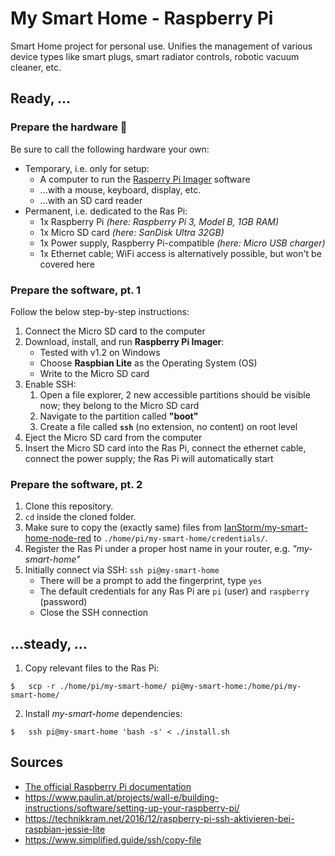# My Smart Home - Raspberry Pi

Smart Home project for personal use.
Unifies the management of various device types like smart plugs, smart radiator controls, robotic vacuum cleaner, etc.


## Ready, ...


### Prepare the hardware 🧰

Be sure to call the following hardware your own:

* Temporary, i.e. only for setup:
	* A computer to run the [Rasperry Pi Imager](https://www.raspberrypi.org/downloads/) software
	* ...with a mouse, keyboard, display, etc.
	* ...with an SD card reader
* Permanent, i.e. dedicated to the Ras Pi:
	* 1x Raspberry Pi *(here: Raspberry Pi 3, Model B, 1GB RAM)*
	* 1x Micro SD card *(here: SanDisk Ultra 32GB)*
	* 1x Power supply, Raspberry Pi-compatible *(here: Micro USB charger)*
	* 1x Ethernet cable; WiFi access is alternatively possible, but won't be covered here


### Prepare the software, pt. 1

Follow the below step-by-step instructions:

1. Connect the Micro SD card to the computer
2. Download, install, and run **Raspberry Pi Imager**:
	* Tested with v1.2 on Windows
	* Choose **Raspbian Lite** as the Operating System (OS)
	* Write to the Micro SD card
2. Enable SSH:
	1. Open a file explorer, 2 new accessible partitions should be visible now; they belong to the Micro SD card
	2. Navigate to the partition called **"boot"**
	2. Create a file called **`ssh`** (no extension, no content) on root level
2. Eject the Micro SD card from the computer
2. Insert the Micro SD card into the Ras Pi, connect the ethernet cable, connect the power supply; the Ras Pi will automatically start


### Prepare the software, pt. 2

1. Clone this repository.
2. `cd` inside the cloned folder.
2. Make sure to copy the (exactly same) files from [IanStorm/my-smart-home-node-red](https://github.com/IanStorm/my-smart-home-node-red) to `./home/pi/my-smart-home/credentials/`.
2. Register the Ras Pi under a proper host name in your router, e.g. *"my-smart-home"*
2. Initially connect via SSH: `ssh pi@my-smart-home`
	* There will be a prompt to add the fingerprint, type `yes`
	* The default credentials for any Ras Pi are `pi` (user) and `raspberry` (password)
	* Close the SSH connection


## ...steady, ...

1. Copy relevant files to the Ras Pi:
```
$	scp -r ./home/pi/my-smart-home/ pi@my-smart-home:/home/pi/my-smart-home/
```
2. Install *my-smart-home* dependencies:
```
$	ssh pi@my-smart-home 'bash -s' < ./install.sh
```


## Sources

* [The official Raspberry Pi documentation](https://projects.raspberrypi.org/en/projects/raspberry-pi-getting-started)
* https://www.paulin.at/projects/wall-e/building-instructions/software/setting-up-your-raspberry-pi/
* https://technikkram.net/2016/12/raspberry-pi-ssh-aktivieren-bei-raspbian-jessie-lite
* https://www.simplified.guide/ssh/copy-file
